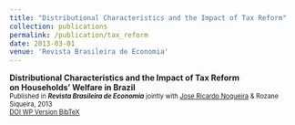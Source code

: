 ```yaml
---
title: "Distributional Characteristics and the Impact of Tax Reform"
collection: publications
permalink: /publication/tax_reform
date: 2013-03-01
venue: 'Revista Brasileira de Economia'
---
```

**Distributional Characteristics and the Impact of Tax Reform** <br/>
**on Households’ Welfare in Brazil**<br/> 
<span style="font-size:0.8em">Published in **_Revista Brasileira de Economia_** jointly with [Jose Ricardo Nogueira](https://scholar.google.com/citations?user=8EEOl-sAAAAJ&hl=en) & Rozane Siqueira, 2013 </span>  
<a href="https://doi.org/10.1590/S0034-71402013000300001" target="_blank" class="btn--research" style="font-size:0.8em">DOI <i class="fas fa-fw fa-link zoom" aria-hidden="true"></i></a>
<a href="https://www.anpec.org.br/encontro/2012/inscricao/files_I/i4-47016f5fb89c1c22a982e965a16e8ca1.pdf" target="_blank" class="btn--research" style="font-size:0.8em">WP Version <i class="fas fa-fw fa-file-pdf zoom" aria-hidden="true"></i></a>
<a href="/files/taxreform_cite.txt" target="_blank" class="btn--research" style="font-size:0.8em">BibTeX <i class="fas fa-file-alt zoom" aria-hidden="true"></i></a>